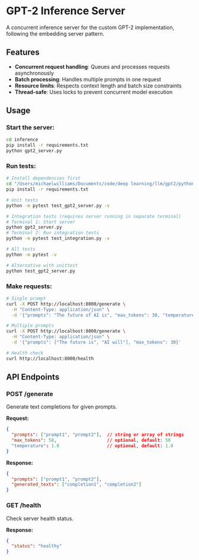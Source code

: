# GPT-2 Inference Server

A concurrent inference server for the custom GPT-2 implementation, following the embedding server pattern.

## Features

- **Concurrent request handling**: Queues and processes requests asynchronously
- **Batch processing**: Handles multiple prompts in one request
- **Resource limits**: Respects context length and batch size constraints
- **Thread-safe**: Uses locks to prevent concurrent model execution

## Usage

### Start the server:
```bash
cd inference
pip install -r requirements.txt
python gpt2_server.py
```

### Run tests:
```bash
# Install dependencies first
cd "/Users/michaelwilliams/Documents/code/deep learning/llm/gpt2/python/inference"
pip install -r requirements.txt

# Unit tests
python -m pytest test_gpt2_server.py -v

# Integration tests (requires server running in separate terminal)
# Terminal 1: Start server
python gpt2_server.py
# Terminal 2: Run integration tests
python -m pytest test_integration.py -v

# All tests
python -m pytest -v

# Alternative with unittest
python test_gpt2_server.py
```

### Make requests:
```bash
# Single prompt
curl -X POST http://localhost:8000/generate \
  -H "Content-Type: application/json" \
  -d '{"prompts": "The future of AI is", "max_tokens": 30, "temperature": 0.8}'

# Multiple prompts
curl -X POST http://localhost:8000/generate \
  -H "Content-Type: application/json" \
  -d '{"prompts": ["The future is", "AI will"], "max_tokens": 30}'

# Health check
curl http://localhost:8000/health
```

## API Endpoints

### POST /generate
Generate text completions for given prompts.

**Request:**
```json
{
  "prompts": ["prompt1", "prompt2"],  // string or array of strings
  "max_tokens": 50,                   // optional, default: 50
  "temperature": 1.0                  // optional, default: 1.0
}
```

**Response:**
```json
{
  "prompts": ["prompt1", "prompt2"],
  "generated_texts": ["completion1", "completion2"]
}
```

### GET /health
Check server health status.

**Response:**
```json
{
  "status": "healthy"
}
```